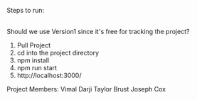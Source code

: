 Steps to run:
<br>
<br>


Should we use Version1 since it's free for tracking the project?

1. Pull Project<br>
2. cd into the project directory<br>
3. npm install<br>
4. npm run start<br>
5. http://localhost:3000/<br>


Project Members:
Vimal Darji
Taylor Brust
Joseph Cox
